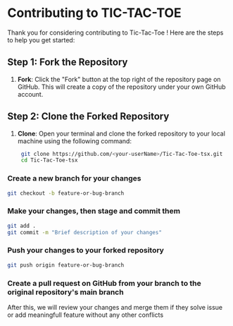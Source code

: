 # Contributing to TIC-TAC-TOE

Thank you for considering contributing to Tic-Tac-Toe ! Here are the steps to help you get started:


## Step 1: Fork the Repository
1. **Fork**: Click the "Fork" button at the top right of the repository page on GitHub. This will create a copy of the repository under your own GitHub account.

## Step 2: Clone the Forked Repository
1. **Clone**: Open your terminal and clone the forked repository to your local machine using the following command:
   ```bash
    git clone https://github.com/<your-userName>/Tic-Tac-Toe-tsx.git
    cd Tic-Tac-Toe-tsx
    ```
### Create a new branch for your changes
```bash
git checkout -b feature-or-bug-branch
```

### Make your changes, then stage and commit them
```bash
git add .
git commit -m "Brief description of your changes"
```
### Push your changes to your forked repository
```bash
git push origin feature-or-bug-branch
```

### Create a pull request on GitHub from your branch to the original repository's main branch

After this, we will review your changes and merge them if they solve issue or add meaningfull feature without any other conflicts



